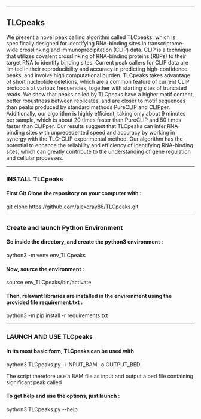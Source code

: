 _________________________________________________________________________________

## TLCpeaks

We present a novel peak calling algorithm called TLCpeaks, which is specifically designed for identifying RNA-binding sites in transcriptome-wide crosslinking and immunoprecipitation (CLIP) data. CLIP is a technique that utilizes covalent crosslinking of RNA-binding proteins (RBPs) to their target RNA to identify binding sites. Current peak callers for CLIP data are limited in their reproducibility and accuracy in predicting high-confidence peaks, and involve high computational burden. TLCpeaks takes advantage of short nucleotide deletions, which are a common feature of current CLIP protocols at various frequencies, together with starting sites of truncated reads. We show that peaks called by TLCpeaks have a higher motif content, better robustness between replicates, and are closer to motif sequences than peaks produced by standard methods PureCLIP and CLIPper. Additionally, our algorithm is highly efficient, taking only about 9 minutes per sample, which is about 20 times faster than PureCLIP and 50 times faster than CLIPper. Our results suggest that TLCpeaks can infer RNA-binding sites with unprecedented speed and accuracy by working in synergy with the TLC-CLIP experimental method. Our algorithm has the potential to enhance the reliability and efficiency of identifying RNA-binding sites, which can greatly contribute to the understanding of gene regulation and cellular processes.

_________________________________________________________________________________

### INSTALL TLCpeaks ###

#### First Git Clone the repository on your computer with : 
git clone https://github.com/alexdray86/TLCpeaks.git


_________________________________________________________________________________

### Create and launch Python Environment

#### Go inside the directory, and create the python3 environment :
python3 -m venv env_TLCpeaks

#### Now, source the environment :
source env_TLCpeaks/bin/activate

#### Then, relevant libraries are installed in the environment using the provided file requirement.txt :
python3 -m pip install -r requirements.txt

_________________________________________________________________________________

### LAUNCH AND USE TLCpeaks ## 

#### In its most basic form, TLCpeaks can be used with 
python3 TLCpeaks.py -i INPUT_BAM -o OUTPUT_BED

The script therefore use a BAM file as input and output a bed file
containing significant peak called

#### To get help and use the options, just launch : 
python3 TLCpeaks.py --help


